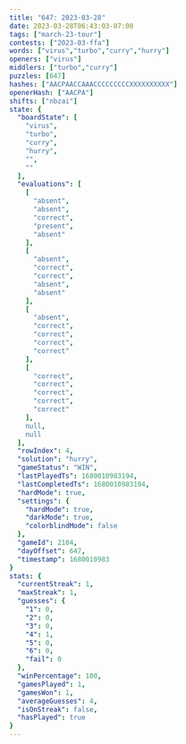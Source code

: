 ```yaml
---
title: "647: 2023-03-28"
date: 2023-03-28T06:43:03-07:00
tags: ["march-23-tour"]
contests: ["2023-03-ffa"]
words: ["virus","turbo","curry","hurry"]
openers: ["virus"]
middlers: ["turbo","curry"]
puzzles: [647]
hashes: ["AACPAACCAAACCCCCCCCCXXXXXXXXXX"]
openerHash: ["AACPA"]
shifts: ["nbzai"]
state: {
  "boardState": [
    "virus",
    "turbo",
    "curry",
    "hurry",
    "",
    ""
  ],
  "evaluations": [
    [
      "absent",
      "absent",
      "correct",
      "present",
      "absent"
    ],
    [
      "absent",
      "correct",
      "correct",
      "absent",
      "absent"
    ],
    [
      "absent",
      "correct",
      "correct",
      "correct",
      "correct"
    ],
    [
      "correct",
      "correct",
      "correct",
      "correct",
      "correct"
    ],
    null,
    null
  ],
  "rowIndex": 4,
  "solution": "hurry",
  "gameStatus": "WIN",
  "lastPlayedTs": 1680010983194,
  "lastCompletedTs": 1680010983194,
  "hardMode": true,
  "settings": {
    "hardMode": true,
    "darkMode": true,
    "colorblindMode": false
  },
  "gameId": 2104,
  "dayOffset": 647,
  "timestamp": 1680010983
}
stats: {
  "currentStreak": 1,
  "maxStreak": 1,
  "guesses": {
    "1": 0,
    "2": 0,
    "3": 0,
    "4": 1,
    "5": 0,
    "6": 0,
    "fail": 0
  },
  "winPercentage": 100,
  "gamesPlayed": 1,
  "gamesWon": 1,
  "averageGuesses": 4,
  "isOnStreak": false,
  "hasPlayed": true
}
---
```

<!-- more -->
